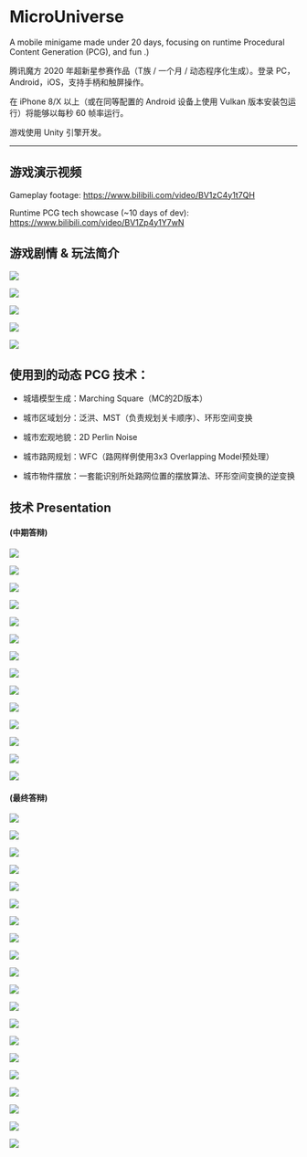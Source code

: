 # MicroUniverse

A mobile minigame made under 20 days, focusing on runtime Procedural Content Generation (PCG), and fun .)

腾讯魔方 2020 年超新星参赛作品（T族 / 一个月 / 动态程序化生成）。登录 PC，Android，iOS，支持手柄和触屏操作。

在 iPhone 8/X 以上（或在同等配置的 Android 设备上使用 Vulkan 版本安装包运行）将能够以每秒 60 帧率运行。

游戏使用 Unity 引擎开发。

---

## 游戏演示视频

Gameplay footage:
https://www.bilibili.com/video/BV1zC4y1t7QH

Runtime PCG tech showcase (~10 days of dev):
https://www.bilibili.com/video/BV1Zp4y1Y7wN

## 游戏剧情 & 玩法简介

![](README/tutorial/幻灯片1.png)

![](README/tutorial/幻灯片2.png)

![](README/tutorial/幻灯片3.png)

![](README/tutorial/幻灯片4.png)

![](README/tutorial/幻灯片5.png)

## 使用到的动态 PCG 技术：

* 城墙模型生成：Marching Square（MC的2D版本）

* 城市区域划分：泛洪、MST（负责规划关卡顺序）、环形空间变换

* 城市宏观地貌：2D Perlin Noise

* 城市路网规划：WFC（路网样例使用3x3 Overlapping Model预处理）

* 城市物件摆放：一套能识别所处路网位置的摆放算法、环形空间变换的逆变换

## 技术 Presentation

#### (中期答辩)

![](README/final/幻灯片1.jpg)

![](README/midterm/幻灯片1.jpg)

![](README/midterm/幻灯片2.jpg)

![](README/midterm/幻灯片3.jpg)

![](README/midterm/幻灯片4.jpg)

![](README/midterm/幻灯片5.jpg)

![](README/midterm/幻灯片6.jpg)

![](README/midterm/幻灯片7.jpg)

![](README/midterm/幻灯片8.jpg)

![](README/midterm/幻灯片9.jpg)

![](README/midterm/幻灯片10.jpg)

![](README/midterm/幻灯片11.jpg)

![](README/midterm/幻灯片12.jpg)

![](README/midterm/幻灯片13.jpg)

#### (最终答辩)

![](README/final/幻灯片2.jpg)

![](README/final/幻灯片3.jpg)

![](README/final/幻灯片4.jpg)

![](README/final/幻灯片5.jpg)

![](README/final/幻灯片6.jpg)

![](README/final/幻灯片7.jpg)

![](README/final/幻灯片8.jpg)

![](README/final/幻灯片9.jpg)

![](README/final/幻灯片10.jpg)

![](README/final/幻灯片11.jpg)

![](README/final/幻灯片12.jpg)

![](README/final/幻灯片13.jpg)

![](README/final/幻灯片14.jpg)

![](README/final/幻灯片15.jpg)

![](README/final/幻灯片16.jpg)

![](README/final/幻灯片17.jpg)

![](README/final/幻灯片18.jpg)

![](README/final/幻灯片19.jpg)

![](README/final/幻灯片20.jpg)

![](README/final/幻灯片21.jpg)